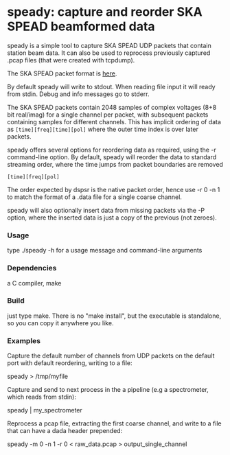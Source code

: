 # speady: capture and reorder SKA SPEAD beamformed data

speady is a simple tool to capture SKA SPEAD UDP packets that contain station beam data. It can also be used to reprocess previously captured .pcap files (that were created with tcpdump).

The SKA SPEAD packet format is [here](https://confluence.skatelescope.org/display/SE/SP-3800+CBF+SPEAD+format+according+to+ICD+version).

By default speady will write to stdout. When reading file input it will ready from stdin. Debug and info messages go to stderr.

The SKA SPEAD packets contain 2048 samples of complex voltages (8+8 bit real/imag) for a single channel per packet, with subsequent packets containing samples for different channels. This has implicit ordering of data as `[time][freq][time][pol]` where the outer time index is over later packets.

speady offers several options for reordering data as required, using the -r command-line option.
By default, speady will reorder the data to standard streaming order, where the time jumps from packet boundaries are removed

    [time][freq][pol]

The order expected by dspsr is the native packet order, hence use -r 0 -n 1 to match the format of a .data file for a single coarse channel.

speady will also optionally insert data from missing packets via the -P option, where the inserted data is just a copy of the previous (not zeroes).

### Usage
type ./speady -h for a usage message and command-line arguments

### Dependencies
a C compiler, make

### Build
just type make. There is no "make install", but the executable is standalone, so you can copy it anywhere you like.

### Examples

Capture the default number of channels from UDP packets on the default port with default reordering, writing to a file:

speady > /tmp/myfile

Capture and send to next process in the a pipeline (e.g a spectrometer, which reads from stdin):

speady | my_spectrometer 

Reprocess a pcap file, extracting the first coarse channel, and write to a file that can have a dada header prepended:

speady -m 0 -n 1 -r 0 < raw_data.pcap > output_single_channel

